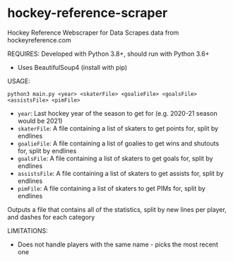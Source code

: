 # hockey-reference-scraper
Hockey Reference Webscraper for Data
Scrapes data from hockeyreference.com

REQUIRES:
Developed with Python 3.8+, should run with Python 3.6+
- Uses BeautifulSoup4 (install with pip)

USAGE:
```
python3 main.py <year> <skaterFile> <goalieFile> <goalsFile> <assistsFile> <pimFile>
```
- `year`: Last hockey year of the season to get for (e.g. 2020-21 season would be 2021)
- `skaterFile`: A file containing a list of skaters to get points for, split by endlines
- `goalieFile`: A file containing a list of goalies to get wins and shutouts for, split by endlines
- `goalsFile`: A file containing a list of skaters to get goals for, split by endlines
- `assistsFile`: A file containing a list of skaters to get assists for, split by endlines
- `pimFile`: A file containing a list of skaters to get PIMs for, split by endlines

Outputs a file that contains all of the statistics, split by new lines per player, and dashes for each category

LIMITATIONS:
- Does not handle players with the same name - picks the most recent one